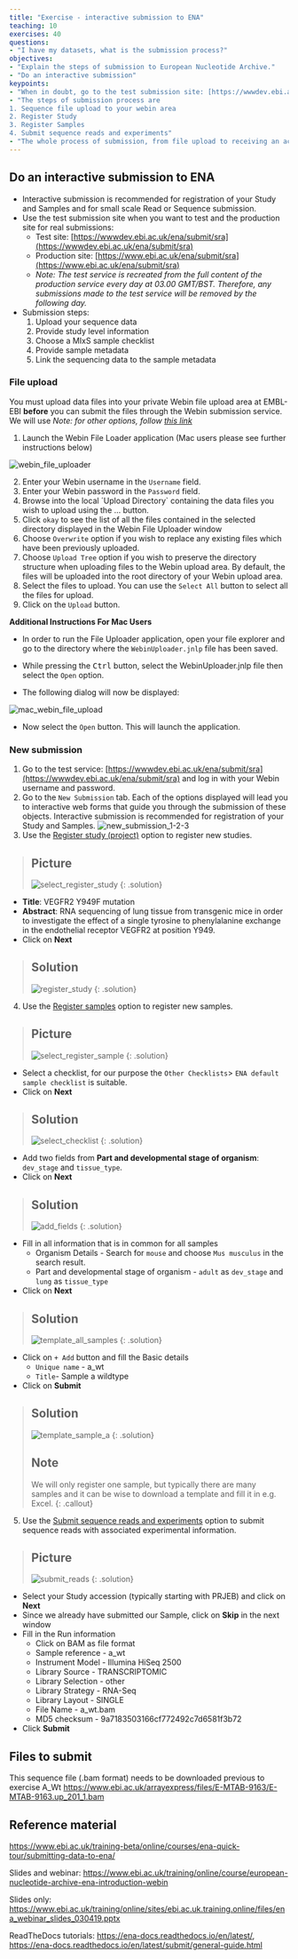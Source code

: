 ```yaml
---
title: "Exercise - interactive submission to ENA"
teaching: 10
exercises: 40
questions:
- "I have my datasets, what is the submission process?"
objectives:
- "Explain the steps of submission to European Nucleotide Archive."
- "Do an interactive submission"
keypoints:
- "When in doubt, go to the test submission site: [https://wwwdev.ebi.ac.uk/ena/submit/sra](https://wwwdev.ebi.ac.uk/ena/submit/sra)"
- "The steps of submission process are
1. Sequence file upload to your webin area
2. Register Study
3. Register Samples
4. Submit sequence reads and experiments" 
- "The whole process of submission, from file upload to receiving an accession number takes time.  Do not do this late in the project, when publishers require that you publish datasets before review and deadline is 24 hours."
---
```

## Do an interactive submission to ENA
* Interactive submission is recommended for registration of your Study and Samples and for small scale Read or Sequence submission.
* Use the test submission site when you want to test and the production site for real submissions:
    * Test site: [https://wwwdev.ebi.ac.uk/ena/submit/sra](https://wwwdev.ebi.ac.uk/ena/submit/sra)
    * Production site: [https://www.ebi.ac.uk/ena/submit/sra](https://www.ebi.ac.uk/ena/submit/sra)
    * *Note: The test service is recreated from the full content of the production service every day at 03.00 GMT/BST. Therefore, any submissions made to the test service will be removed by the following day.*
* Submission steps:
    1. Upload your sequence data
    2. Provide study level information
    3. Choose a MIxS sample checklist
    4. Provide sample metadata
    5. Link the sequencing data to the sample metadata

### File upload
You must upload data files into your private Webin file upload area at EMBL-EBI **before** you can submit the files through the Webin submission service. We will use  *Note: for other options, follow [this link](https://ena-docs.readthedocs.io/en/latest/submit/fileprep/upload.html#file-upload-options)*

1. Launch the Webin File Loader application (Mac users please see further instructions below)

![webin_file_uploader](https://nbisweden.github.io/module-repository-submission-dm-practices/fig/webin_file_uploader.jpg)

2. Enter your Webin username in the `Username` field.
3. Enter your Webin password in the `Password` field.
4. Browse into the local ´Upload Directory` containing the data files you wish to upload using the ... button.
5. Click `okay` to see the list of all the files contained in the selected directory displayed in the Webin File Uploader window
6. Choose `Overwrite` option if you wish to replace any existing files which have been previously uploaded.
7. Choose `Upload Tree` option if you wish to preserve the directory structure when uploading files to the Webin upload area. By default, the files will be uploaded into the root directory of your Webin upload area.
8. Select the files to upload. You can use the `Select All` button to select all the files for upload.
9. Click on the `Upload` button.

**Additional Instructions For Mac Users**

* In order to run the File Uploader application, open your file explorer and go to the directory where the `WebinUploader.jnlp` file has been saved.

* While pressing the <kbd>Ctrl</kbd> button, select the WebinUploader.jnlp file then select the `Open` option.

* The following dialog will now be displayed:

![mac_webin_file_upload](https://nbisweden.github.io/module-repository-submission-dm-practices/fig/mac_webin_file_upload.png)

* Now select the `Open` button. This will launch the application.

### New submission
1. Go to the test service: [https://wwwdev.ebi.ac.uk/ena/submit/sra](https://wwwdev.ebi.ac.uk/ena/submit/sra) and log in with your Webin username and password. 
2. Go to the `New Submission` tab. Each of the options displayed will lead you to interactive web forms that guide you through the submission of these objects. Interactive submission is recommended for registration of your Study and Samples.
![new_submission_1-2-3](https://nbisweden.github.io/module-repository-submission-dm-practices/fig/new_submission_1-2-3.jpg)
3. Use the [Register study (project)](https://ena-docs.readthedocs.io/en/latest/submit/study/interactive.html) option to register new studies.

> ## Picture
> ![select_register_study](https://nbisweden.github.io/module-repository-submission-dm-practices/fig/select_register_study.jpg)
{: .solution}

* **Title**: VEGFR2 Y949F mutation
* **Abstract**: RNA sequencing of lung tissue from transgenic mice in order to investigate the effect of a single tyrosine to phenylalanine exchange in the endothelial receptor VEGFR2 at position Y949.
* Click on **Next**

> ## Solution
> ![register_study](https://nbisweden.github.io/module-repository-submission-dm-practices/fig/register_study.jpg)
{: .solution}

4. Use the [Register samples](https://ena-docs.readthedocs.io/en/latest/submit/samples/interactive.html) option to register new samples.

> ## Picture
> ![select_register_sample](https://nbisweden.github.io/module-repository-submission-dm-practices/fig/select_register_sample.jpg)
{: .solution}

* Select a checklist, for our purpose the `Other Checklists`> `ENA default sample checklist` is suitable.
* Click on **Next**

> ## Solution
> ![select_checklist](https://nbisweden.github.io/module-repository-submission-dm-practices/fig/select_checklist.jpg)
{: .solution}

* Add two fields from **Part and developmental stage of organism**: `dev_stage` and `tissue_type`.
* Click on **Next**

> ## Solution
> ![add_fields](https://nbisweden.github.io/module-repository-submission-dm-practices/fig/add_fields.jpg)
{: .solution}

* Fill in all information that is in common for all samples
    * Organism Details - Search for `mouse` and choose `Mus musculus` in the search result.
    * Part and developmental stage of organism - `adult` as `dev_stage` and `lung` as `tissue_type`
* Click on **Next**
> ## Solution
> ![template_all_samples](https://nbisweden.github.io/module-repository-submission-dm-practices/fig/template_all_samples.jpg)
{: .solution}
* Click on `+ Add` button and fill the Basic details
    * `Unique name` - a_wt
    * `Title`- Sample a wildtype
* Click on **Submit**
> ## Solution
> ![template_sample_a](https://nbisweden.github.io/module-repository-submission-dm-practices/fig/template_sample_a.jpg)
{: .solution}
> ## Note
> We will only register one sample, but typically there are many samples and it can be wise to download a template and fill it in e.g. Excel.
{: .callout}
5. Use the [Submit sequence reads and experiments](https://ena-docs.readthedocs.io/en/latest/submit/reads/interactive.html) option to submit sequence reads with associated experimental information.
> ## Picture
> ![submit_reads](https://nbisweden.github.io/module-repository-submission-dm-practices/fig/select_submit_reads.jpg)
{: .solution}
* Select your Study accession (typically starting with PRJEB) and click on **Next**
* Since we already have submitted our Sample, click on **Skip** in the next window
* Fill in the Run information
    * Click on BAM as file format
    * Sample reference - a_wt
    * Instrument Model - Illumina HiSeq 2500
    * Library Source - TRANSCRIPTOMIC
    * Library Selection - other
    * Library Strategy - RNA-Seq
    * Library Layout - SINGLE
    * File Name - a_wt.bam
    * MD5 checksum - 9a7183503166cf772492c7d6581f3b72
* Click **Submit**

## Files to submit
This sequence file (.bam format) needs to be downloaded previous to exercise 
A_Wt https://www.ebi.ac.uk/arrayexpress/files/E-MTAB-9163/E-MTAB-9163.up_201_1.bam 


## Reference material 
https://www.ebi.ac.uk/training-beta/online/courses/ena-quick-tour/submitting-data-to-ena/

Slides and webinar: https://www.ebi.ac.uk/training/online/course/european-nucleotide-archive-ena-introduction-webin 

Slides only: https://www.ebi.ac.uk/training/online/sites/ebi.ac.uk.training.online/files/ena_webinar_slides_030419.pptx

ReadTheDocs tutorials: https://ena-docs.readthedocs.io/en/latest/, https://ena-docs.readthedocs.io/en/latest/submit/general-guide.html 